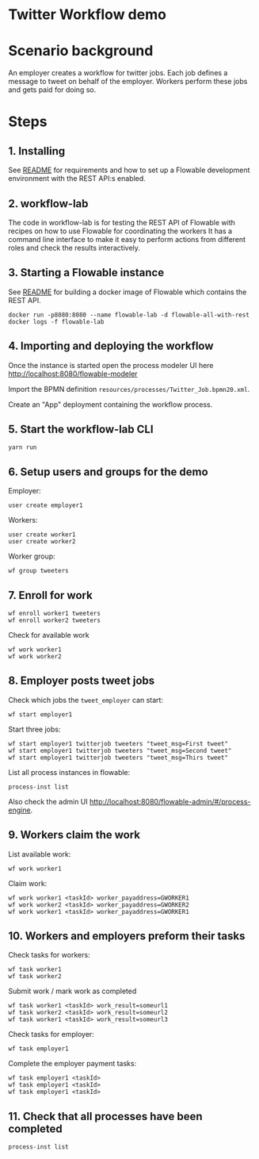 # Twitter Workflow demo

# Scenario background

An employer creates a workflow for twitter jobs. Each job defines a message to tweet on behalf of the employer. Workers perform these jobs and gets paid for doing so.

# Steps

## 1. Installing

See [README](../README.md) for requirements and how to set up a Flowable development environment with the REST API:s enabled.

## 2. workflow-lab

The code in workflow-lab is for testing the REST API of Flowable with recipes on how to use Flowable for coordinating the workers It has a command line interface to make it easy to perform actions from different roles and check the results interactively.

## 3. Starting a Flowable instance

See [README](../README.md) for building a docker image of Flowable which contains the REST API.

    docker run -p8080:8080 --name flowable-lab -d flowable-all-with-rest
    docker logs -f flowable-lab

## 4. Importing and deploying the workflow

Once the instance is started open the process modeler UI here <http://localhost:8080/flowable-modeler>

Import the BPMN definition `resources/processes/Twitter_Job.bpmn20.xml`.

Create an "App" deployment containing the workflow process.

## 5. Start the workflow-lab CLI

    yarn run
    
## 6. Setup users and groups for the demo

Employer:

    user create employer1 

Workers:

    user create worker1
    user create worker2

Worker group:

    wf group tweeters

## 7. Enroll for work

    wf enroll worker1 tweeters
    wf enroll worker2 tweeters

Check for available work

    wf work worker1
    wf work worker2

## 8. Employer posts tweet jobs

Check which jobs the `tweet_employer` can start:

    wf start employer1
    
Start three jobs:

    wf start employer1 twitterjob tweeters "tweet_msg=First tweet"
    wf start employer1 twitterjob tweeters "tweet_msg=Second tweet"
    wf start employer1 twitterjob tweeters "tweet_msg=Thirs tweet"
        
List all process instances in flowable:  
  
    process-inst list

Also check the admin UI <http://localhost:8080/flowable-admin/#/process-engine>.

## 9. Workers claim the work 

List available work:

    wf work worker1
    
Claim work:

    wf work worker1 <taskId> worker_payaddress=GWORKER1
    wf work worker2 <taskId> worker_payaddress=GWORKER2
    wf work worker1 <taskId> worker_payaddress=GWORKER1
    
## 10. Workers and employers preform their tasks

Check tasks for workers:

    wf task worker1
    wf task worker2
    
Submit work / mark work as completed

    wf task worker1 <taskId> work_result=someurl1
    wf task worker2 <taskId> work_result=someurl2
    wf task worker1 <taskId> work_result=someurl3

Check tasks for employer:

    wf task employer1
    
Complete the employer payment tasks:

    wf task employer1 <taskId>
    wf task employer1 <taskId>
    wf task employer1 <taskId>
    
## 11. Check that all processes have been completed

    process-inst list
